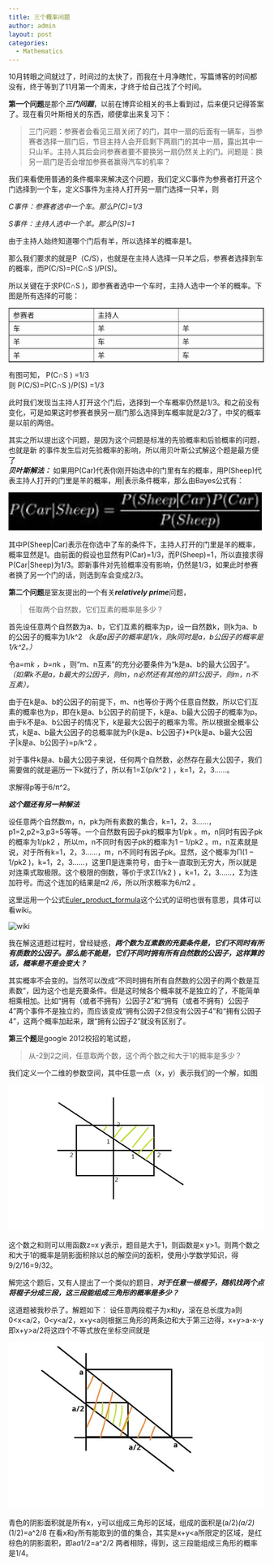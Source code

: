 ```yaml
---
title: 三个概率问题
author: admin
layout: post
categories:
  - Mathematics
---
```


10月转眼之间就过了，时间过的太快了，而我在十月净瞎忙，写篇博客的时间都没有，终于等到了11月第一个周末，才终于给自己找了个时间。

**第一个问题**是那个***三门问题***，以前在博弈论相关的书上看到过，后来便只记得答案了。现在看贝叶斯相关的东西，顺便拿出来复习下：

> 三门问题：参赛者会看见三扇关闭了的门，其中一扇的后面有一辆车，当参赛者选择一扇门后，节目主持人会开启剩下两扇门的其中一扇，露出其中一只山羊。主持人其后会问参赛者要不要换另一扇仍然关上的门。问题是：换另一扇门是否会增加参赛者赢得汽车的机率？



我们来看使用普通的条件概率来解决这个问题，我们定义C事件为参赛者打开这个门选择到一个车，定义S事件为主持人打开另一扇门选择一只羊，则

*C事件：参赛者选中一个车。那么P(C)=1/3*

*S事件：主持人选中一个羊。那么P(S)=1*

由于主持人始终知道哪个门后有羊，所以选择羊的概率是1。

那么我们要求的就是P（C/S），也就是在主持人选择一只羊之后，参赛者选择到车的概率，而P(C/S)=P(C∩S )/P(S)。

所以关键在于求P(C∩S )，即参赛者选中一个车时，主持人选中一个羊的概率。下图是所有选择的可能：

<table border="1" cellspacing="0" cellpadding="0">
<tbody>
<tr>
<td valign="top" width="189">参赛者</td>
<td valign="top" width="189">主持人</td>
<td valign="top" width="189"></td>
</tr>
<tr>
<td valign="top" width="189">车</td>
<td valign="top" width="189">羊</td>
<td valign="top" width="189">羊</td>
</tr>
<tr>
<td valign="top" width="189">羊</td>
<td valign="top" width="189">车</td>
<td valign="top" width="189">羊</td>
</tr>
<tr>
<td valign="top" width="189">羊</td>
<td valign="top" width="189">羊</td>
<td valign="top" width="189">车</td>
</tr>
</tbody>
</table>

有图可知， P(C∩S ) =1/3  
则 P(C/S)=P(C∩S )/P(S) =1/3  

此时我们发现当主持人打开这个门后，选择到一个车概率仍然是1/3。和之前没有变化，可是如果这时参赛者换另一扇门那么选择到车概率就是2/3了，中奖的概率是以前的两倍。  

其实之所以提出这个问题，是因为这个问题是标准的先验概率和后验概率的问题，也就是新
的事件发生后对先验概率的影响，所以用贝叶斯公式解这个题是最方便了  
***贝叶斯解法：***
如果用P(Car)代表你刚开始选中的门里有车的概率，用P(Sheep)代表主持人打开的门里是羊的概率，用|表示条件概率，那么由Bayes公式有：

![qwe](/assets/images/2012/11/qwe.jpg)

其中P(Sheep|Car)表示在你选中了车的条件下，主持人打开的门里是羊的概率，概率显然是1。由前面的假设也显然有P(Car)=1/3，而P(Sheep)=1，所以直接求得 P(Car|Sheep)为1/3。即新事件对先验概率没有影响，仍然是1/3，如果此时参赛者换了另一个门的话，则选到车会变成2/3。





**第二个问题**是室友提出的一个有关***relatively prime***问题，

> 任取两个自然数，它们互素的概率是多少？



首先设任意两个自然数为a、b，它们互素的概率为p，设一自然数k，则k为a、b的公因子的概率为1/k^2 *（k是a因子的概率是1/k，则k同时是a，b公因子的概率是1/k^2。）*

令a=m*k ，b=n*k ，则“m、n互素”的充分必要条件为“k是a、b的最大公因子”。*（如果k不是a，b最大的公因子，则m，n必然还有其他的非1公因子，则m，n不互素）。*

由于在k是a、b的公因子的前提下，m、n也等价于两个任意自然数，所以它们互素的概率也为p，即在k是a、b公因子的前提下，k是a、b最大公因子的概率为p。由于k不是a、b公因子的情况下，k是最大公因子的概率为零。所以根据全概率公式，k是a、b最大公因子的总概率就为P{k是a、b公因子}*P{k是a、b最大公因子|k是a、b公因子}=p/k^2 。

对于事件k是a、b最大公因子来说，任何两个自然数，必然存在最大公因子，我们需要做的就是遍历一下k就行了，所以有1=Σ(p/k^2 ) ，k=1，2，3……。

求解得p等于6/π^2。



***这个题还有另一种解法***

设任意两个自然数m，n，pk为所有素数的集合，k=1，2，3……，p1=2,p2=3,p3=5等等。一个自然数有因子pk的概率为1/pk 。m，n同时有因子pk的概率为1/pk2 ，所以m，n不同时有因子pk的概率为1 – 1/pk2 。m，n互素就是说，对于所有k=1，2，3……，m，n不同时有因子pk。显然，这个概率为Π(1 – 1/pk2 )，k=1，2，3……，这里Π是连乘符号，由于k一直取到无穷大，所以就是对连乘式取极限。这个极限的倒数，等价于求Σ(1/k2 ) ，k=1，2，3……，Σ为连加符号。而这个连加的结果是π2 /6，所以所求概率为6/π2 。

这里运用一个公式[Euler\_product\_formula](http://en.wikipedia.org/wiki/Riemann_zeta_function#Euler_product_formula)这个公式的证明也很有意思，具体可以看wiki。

![wiki](http://upload.wikimedia.org/math/f/0/9/f09c1ab054961b1ac925676de6d25577.png)

我在解这道题过程时，曾经疑惑，***两个数为互素数的充要条件是，它们不同时有所有质数的公因子。那么能不能是，***它们***不同时拥有所有自然数的公因子，这样算的话，概率是不是会变大？***

其实概率不会变的。当然可以改成“不同时拥有所有自然数的公因子的两个数是互素数”，因为这个也是充要条件。但是这时候各个概率就不是独立的了，不能简单相乘相加。比如“拥有（或者不拥有）公因子2”和“拥有（或者不拥有）公因子4”两个事件不是独立的，而应该变成“拥有公因子2但没有公因子4”和“拥有公因子4”，这两个概率加起来，跟“拥有公因子2”就没有区别了。




**第三个题**是google 2012校招的笔试题，

> 从-2到2之间，任意取两个数，这个两个数之和大于1的概率是多少？


我们定义一个二维的参数空间，其中任意一点（x，y）表示我们的一个解，如图

![4](/assets/images/2012/11/4.jpg)

这个数之和则可以用函数z=x y表示，题目是大于1，则函数是x y>1。则两个数之和大于1的概率是阴影面积除以总的解空间的面积，使用小学数学知识，得9/2/16=9/32。



解完这个题后，又有人提出了一个类似的题目，***对于任意一根棍子，随机找两个点将棍子分成三段，这三段能组成三角形的概率是多少？***

这道题被我秒杀了。解题如下：
设任意两段棍子为x和y，滚在总长度为a则 0\<x\<a/2，0\<y\<a/2，x+y\<a则根据三角形的两条边和大于第三边得，x+y\>a-x-y即x+y\>a/2将这四个不等式放在坐标空间就是

![3](/assets/images/2012/11/3.jpg)

青色的阴影面积就是所有x，y可以组成三角形的区域，组成的面积是(a/2)*(a/2)*(1/2)=a^2/8
在看x和y所有能取到的值的集合，其实是x+y<a所限定的区域，是红棕色的阴影面积，即a*a*1/2=a^2/2
两者相除，得到，这三段能组成三角形的概率是1/4。